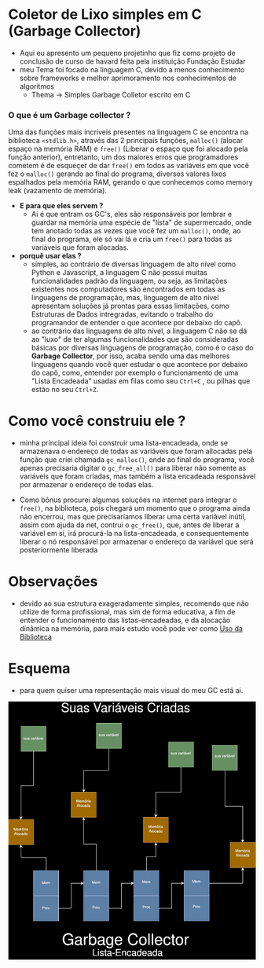 # Coletor de Lixo simples em C (Garbage Collector)
- Aqui eu apresento um pequeno projetinho que fiz como projeto de conclusão de curso de havard feita pela instituição Fundação Estudar
- meu Tema foi focado na linguagem C, devido a menos conhecimento sobre frameworks e melhor aprimoramento nos conhecimentos de algoritmos
  - Thema -> Simples Garbage Colletor escrito em C
### O que é um Garbage collector ?
Uma das funções mais incríveis presentes na linguagem C se encontra na biblioteca `<stdlib.h>`, através das 2 principais funções, `malloc()` (alocar espaço na memória RAM) e `free()` (Liberar o espaço que foi alocado pela função anterior), entretanto, um dos maiores erros que programadores cometem é de esqueçer de dar `free()` em todos as variáveis em que você fez o `malloc()` gerando ao final do programa, diversos valores lixos espalhados pela memória RAM, gerando o que conhecemos como memory leak (vazamento de memória).
- **E para que eles servem ?** 
  - Ai é que entram os GC's, eles são responsáveis por lembrar e guardar na memória uma espécie de "lista" de supermercado, onde tem anotado todas as vezes que você fez um `malloc()`, onde, ao final do programa, ele só vai lá e cria um `free()` para todas as variáveis que foram alocadas.
- **porquê usar elas ?**
  - simples, ao contrário de diversas linguagem de alto nível como Python e Javascript, a linguagem C não possui muitas funcionalidades padrão da linguagem, ou seja, as limitações existentes nos computadores são encontrados em todas as linguagens de programação, mas, linguagem de alto nível apresentam soluções já prontas para essas limitações, como Estruturas de Dados intregradas, evitando o trabalho do programandor de entender o que acontece por debaixo do capô.
  - ao contrário das linguagens de alto nível, a linguagem C não se dá ao "luxo" de ter algumas funcionalidades que são consideradas básicas por diversas linguagens de programação, como é o caso do **Garbage Collector**, por isso, acaba sendo uma das melhores linguagens quando você quer estudar o que acontece por debaixo do capô, como, entender por exemplo o funcionamento de uma "Lista Encadeada" usadas em filas como seu `Ctrl+C` , ou pilhas que estão no seu `Ctrl+Z`.
 
# Como você construiu ele ?
- minha principal ideia foi construir uma lista-encadeada, onde se armazenava o endereço de todas as variáveis que foram allocadas pela função que criei chamada `gc_malloc()`, onde ao final do programa, você apenas precisaria digitar o `gc_free_all()` para liberar não somente as variáveis que foram criadas, mas também a lista encadeada responsável por armazenar o endereço de todas elas.

- Como bônus procurei algumas soluções na internet para integrar o `free()`, na biblioteca, pois chegará um momento que o programa ainda não encerrou, mas que precisaríamos liberar uma certa variável inútil, assim com ajuda da net, contruí o `gc_free()`, que, antes de liberar a variável em si, irá procurá-la na lista-encadeada, e consequentemente liberar o nó responsável por armazenar o endereço da variável que será posteriormente liberada

# Observações
- devido ao sua estrutura exageradamente simples, recomendo que não utilize de forma profissional, mas sim de forma educativa, a fim de entender o funcionamento das listas-encadeadas, e da alocação dinâmica na memória, para mais estudo você pode ver como [Uso da Biblioteca](files/Uso.md)

# Esquema
- para quem quiser uma representação mais visual do meu GC está ai.

![](files/Simple_GC.drawio.svg)

